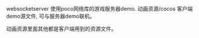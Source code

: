 websocketserver   使用poco网络库的游戏服务器demo.
动画资源/cocos    客户端demo源文件, 可与服务器demo联机。

动画资源里面其他都是客户端用到的资源文件。

